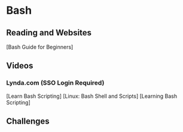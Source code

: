 # Bash

## Reading and Websites

[Bash Guide for Beginners]

## Videos
### Lynda.com (SSO Login Required)
[Learn Bash Scripting]
[Linux: Bash Shell and Scripts]
[Learning Bash Scripting]

## Challenges


